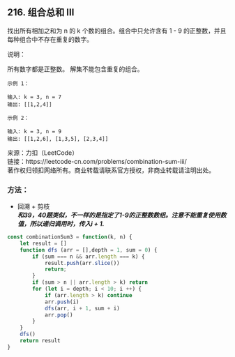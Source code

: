 ## 216. 组合总和 III

<p>
找出所有相加之和为 n 的 k 个数的组合。组合中只允许含有 1 - 9 的正整数，并且每种组合中不存在重复的数字。

说明：

所有数字都是正整数。
解集不能包含重复的组合。
</p>

```
示例 1：

输入: k = 3, n = 7
输出: [[1,2,4]]

示例 2：

输入: k = 3, n = 9
输出: [[1,2,6], [1,3,5], [2,3,4]]
```

<p style="font-size: 14px">
来源：力扣（LeetCode） <br>
链接：https://leetcode-cn.com/problems/combination-sum-iii/ <br>
著作权归领扣网络所有。商业转载请联系官方授权，非商业转载请注明出处。
</p>

### 方法：
- 回溯 + 剪枝  
  **_和39，40题类似，不一样的是指定了1-9的正整数数组。注意不能重复使用数值，所以递归调用时，传入i + 1._**
```js
const combinationSum3 = function(k, n) {
    let result = []
    function dfs (arr = [],depth = 1, sum = 0) {
        if (sum === n && arr.length === k) {
            result.push(arr.slice())
            return;
        }
        if (sum > n || arr.length > k) return
        for (let i = depth; i < 10; i ++) {
            if (arr.length > k) continue
            arr.push(i)
            dfs(arr, i + 1, sum + i)
            arr.pop()
        }
    }
    dfs()
    return result
}
```
